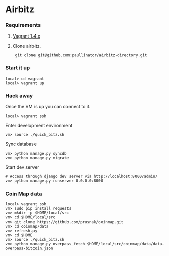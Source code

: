 # Airbitz

### Requirements

1. [Vagrant 1.4.x][vagrantdownload]
1. Clone airbitz.

        git clone git@github.com:paullinator/airbitz-directory.git


### Start it up

    local> cd vagrant
    local> vagrant up 

### Hack away

Once the VM is up you can connect to it.

    local> vagrant ssh

Enter development environment

    vm> source ./quick_bitz.sh

Sync database

    vm> python manage.py syncdb
    vm> python manage.py migrate

Start dev server

    # Access through django dev server via http://localhost:8000/admin/
    vm> python manage.py runserver 0.0.0.0:8000

### Coin Map data

    local> vagrant ssh
    vm> sudo pip install requests
    vm> mkdir -p $HOME/local/src
    vm> cd $HOME/local/src
    vm> git clone https://github.com/prusnak/coinmap.git
    vm> cd coinmap/data
    vm> refresh.py
    vm> cd $HOME
    vm> source ./quick_bitz.sh
    vm> python manage.py overpass_fetch $HOME/local/src/coinmap/data/data-overpass-bitcoin.json

[vagrantdownload]: http://www.vagrantup.com/downloads.html

